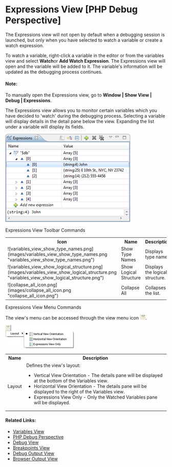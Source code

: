 # Expressions View [PHP Debug Perspective]

<!--context:expressions_view-->

The Expressions view will not open by default when a debugging session is launched, but only when you have selected to watch a variable or create a watch expression.

To watch a variable, right-click a variable in the editor or from the variables view and select **Watch**or **Add Watch Expression**. The Expressions view will open and the variable will be added to it. The variable's information will be updated as the debugging process continues.

<!--note-start-->

#### Note:

To manually open the Expressions view, go to **Window | Show View | Debug | Expressions**.

<!--note-end-->

The Expressions view allows you to monitor certain variables which you have decided to 'watch' during the debugging process. Selecting a variable will display details in the detail pane below the view. Expanding the list under a variable will display its fields.

![Expressions View](images/watch_expression_view.png "Expressions View")

Expressions View Toolbar Commands

<table>
<tr><th>Icon</th>
<th>Name</th>
<th>Description</th></tr>

<tr><td>![variables_view_show_type_names.png](images/variables_view_show_type_names.png "variables_view_show_type_names.png")</td>
<td>Show Type Names</td>
<td>Displays type names</td></tr>

<tr><td>![variables_view_show_logical_structure.png](images/variables_view_show_logical_structure.png "variables_view_show_logical_structure.png")</td>
<td>Show Logical Structure</td>
<td>Displays the logical structure.</td></tr>

<tr><td>![collapse_all_icon.png](images/collapse_all_icon.png "collapse_all_icon.png")</td>
<td>Collapse All</td>
<td>Collapses the list.</td></tr>
</table>

Expressions View Menu Commands

The view's menu can be accessed through the view menu icon ![menu_icon.png](images/menu_icon.png "menu_icon.png").

![expressions_view_menu.png](images/expressions_view_menu.png "expressions_view_menu.png")

<table>
<tr><th>Name</th>
<th>Description</th></tr>
<tr><td>Layout</td>

<td>Defines the view's layout:
<ul>
 <li>Vertical View Orientation - The details pane will be displayed at the bottom of the Variables view.</li>
 <li>Horizontal View Orientation - The details pane will be displayed to the right of the Variables view.</li>
 <li>Expressions View Only - Only the Watched Variables pane  will be displayed.</li>
</ul>
</td></tr>
</table>

<!--links-start-->

#### Related Links:

 * [Variables View](016-variables_view.md)
 * [PHP Debug Perspective](000-index.md)
 * [Debug View](008-debug_view.md)
 * [Breakpoints View](024-breakpoints_view.md)
 * [Debug Output View](048-debug_output_view.md)
 * [Browser Output View](056-browser_output_view.md)

<!--links-end-->
